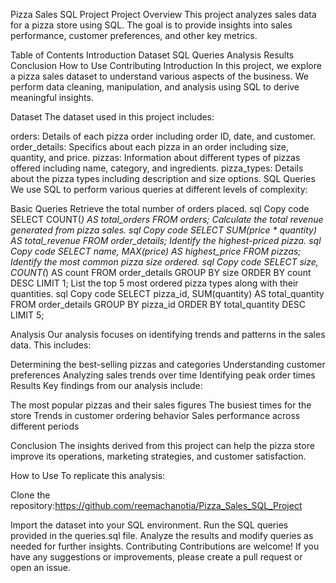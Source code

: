 Pizza Sales SQL Project
Project Overview
This project analyzes sales data for a pizza store using SQL. The goal is to provide insights into sales performance, customer preferences, and other key metrics.

Table of Contents
Introduction
Dataset
SQL Queries
Analysis
Results
Conclusion
How to Use
Contributing
Introduction
In this project, we explore a pizza sales dataset to understand various aspects of the business. We perform data cleaning, manipulation, and analysis using SQL to derive meaningful insights.

Dataset
The dataset used in this project includes:

orders: Details of each pizza order including order ID, date, and customer.
order_details: Specifics about each pizza in an order including size, quantity, and price.
pizzas: Information about different types of pizzas offered including name, category, and ingredients.
pizza_types: Details about the pizza types including description and size options.
SQL Queries
We use SQL to perform various queries at different levels of complexity:

Basic Queries
Retrieve the total number of orders placed.
sql
Copy code
SELECT COUNT(*) AS total_orders FROM orders;
Calculate the total revenue generated from pizza sales.
sql
Copy code
SELECT SUM(price * quantity) AS total_revenue FROM order_details;
Identify the highest-priced pizza.
sql
Copy code
SELECT name, MAX(price) AS highest_price FROM pizzas;
Identify the most common pizza size ordered.
sql
Copy code
SELECT size, COUNT(*) AS count FROM order_details GROUP BY size ORDER BY count DESC LIMIT 1;
List the top 5 most ordered pizza types along with their quantities.
sql
Copy code
SELECT pizza_id, SUM(quantity) AS total_quantity FROM order_details GROUP BY pizza_id ORDER BY total_quantity DESC LIMIT 5;


Analysis
Our analysis focuses on identifying trends and patterns in the sales data. This includes:

Determining the best-selling pizzas and categories
Understanding customer preferences
Analyzing sales trends over time
Identifying peak order times
Results
Key findings from our analysis include:

The most popular pizzas and their sales figures
The busiest times for the store
Trends in customer ordering behavior
Sales performance across different periods

Conclusion
The insights derived from this project can help the pizza store improve its operations, marketing strategies, and customer satisfaction.

How to Use
To replicate this analysis:

Clone the repository:https://github.com/reemachanotia/Pizza_Sales_SQL_Project 

Import the dataset into your SQL environment.
Run the SQL queries provided in the queries.sql file.
Analyze the results and modify queries as needed for further insights.
Contributing
Contributions are welcome! If you have any suggestions or improvements, please create a pull request or open an issue.

